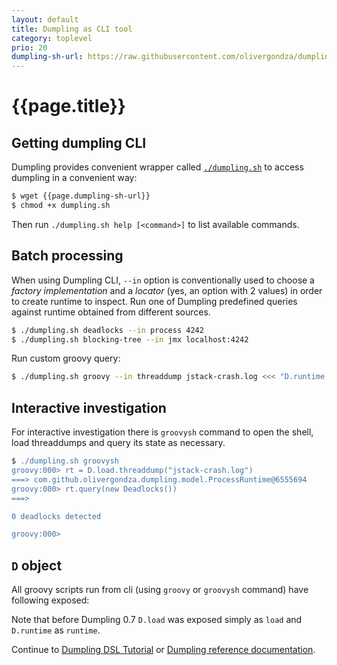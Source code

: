 ```yaml
---
layout: default
title: Dumpling as CLI tool
category: toplevel
prio: 20
dumpling-sh-url: https://raw.githubusercontent.com/olivergondza/dumpling/master/dumpling.sh
---
```


# {{page.title}}

## Getting dumpling CLI

Dumpling provides convenient wrapper called [`./dumpling.sh`]({{page.dumpling-sh-url}}) to access dumpling in a convenient way:

```bash
$ wget {{page.dumpling-sh-url}}
$ chmod +x dumpling.sh
```

Then run `./dumpling.sh help [<command>]` to list available commands.

## Batch processing

When using Dumpling CLI, `--in` option is conventionally used to choose a *factory implementation* and a *locator* (yes, an option with 2 values) in order to create runtime to inspect. Run one of Dumpling predefined queries against runtime obtained from different sources.

```bash
$ ./dumpling.sh deadlocks --in process 4242
$ ./dumpling.sh blocking-tree --in jmx localhost:4242
```

Run custom groovy query:

```bash
$ ./dumpling.sh groovy --in threaddump jstack-crash.log <<< "D.runtime.threads.grep { it.status.waiting }"
```

## Interactive investigation

For interactive investigation there is `groovysh` command to open the shell, load threaddumps and query its state as necessary.

```groovy
$ ./dumpling.sh groovysh
groovy:000> rt = D.load.threaddump("jstack-crash.log")
===> com.github.olivergondza.dumpling.model.ProcessRuntime@6555694
groovy:000> rt.query(new Deadlocks())
===>

0 deadlocks detected

groovy:000>
```

## `D` object

All groovy scripts run from cli (using `groovy` or `groovysh` command) have following exposed:

Note that before Dumpling 0.7 `D.load` was exposed simply as `load` and `D.runtime` as `runtime`.

Continue to [Dumpling DSL Tutorial](./tutorial.html) or [Dumpling reference documentation](./refdoc/).

